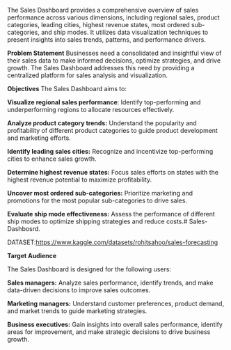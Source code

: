 The Sales Dashboard provides a comprehensive overview of sales performance across various dimensions, including regional sales, product categories, leading cities, highest revenue states, most ordered sub-categories, and ship modes. It utilizes data visualization techniques to present insights into sales trends, patterns, and performance drivers.

**Problem Statement**
Businesses need a consolidated and insightful view of their sales data to make informed decisions, optimize strategies, and drive growth. The Sales Dashboard addresses this need by providing a centralized platform for sales analysis and visualization.

**Objectives**
The Sales Dashboard aims to:

**Visualize regional sales performance**: Identify top-performing and underperforming regions to allocate resources effectively.

**Analyze product category trends:** Understand the popularity and profitability of different product categories to guide product development and marketing efforts.

**Identify leading sales cities:** Recognize and incentivize top-performing cities to enhance sales growth.

**Determine highest revenue states:** Focus sales efforts on states with the highest revenue potential to maximize profitability.

**Uncover most ordered sub-categories:** Prioritize marketing and promotions for the most popular sub-categories to drive sales.

**Evaluate ship mode effectiveness:** Assess the performance of different ship modes to optimize shipping strategies and reduce costs.# Sales-Dashbosrd.

DATASET:https://www.kaggle.com/datasets/rohitsahoo/sales-forecasting

**Target Audience**

The Sales Dashboard is designed for the following users:

**Sales managers:** Analyze sales performance, identify trends, and make data-driven decisions to improve sales outcomes.

**Marketing managers:** Understand customer preferences, product demand, and market trends to guide marketing strategies.

**Business executives:** Gain insights into overall sales performance, identify areas for improvement, and make strategic decisions to drive business growth.
